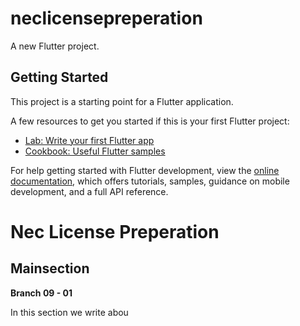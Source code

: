 # neclicensepreperation

A new Flutter project.

## Getting Started

This project is a starting point for a Flutter application.

A few resources to get you started if this is your first Flutter project:

- [Lab: Write your first Flutter app](https://docs.flutter.dev/get-started/codelab)
- [Cookbook: Useful Flutter samples](https://docs.flutter.dev/cookbook)

For help getting started with Flutter development, view the
[online documentation](https://docs.flutter.dev/), which offers tutorials,
samples, guidance on mobile development, and a full API reference.



# Nec License Preperation

## Mainsection 
 
 <div class='alert alert-block alert-info'>
 <b>Branch 09 - 01 </b></div>

 
 In this section we write abou